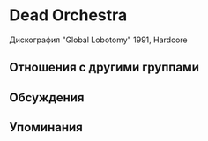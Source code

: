 # Dead Orchestra

Дискография
"Global Lobotomy" 1991, Hardcore

## Отношения с другими группами


## Обсуждения


## Упоминания

